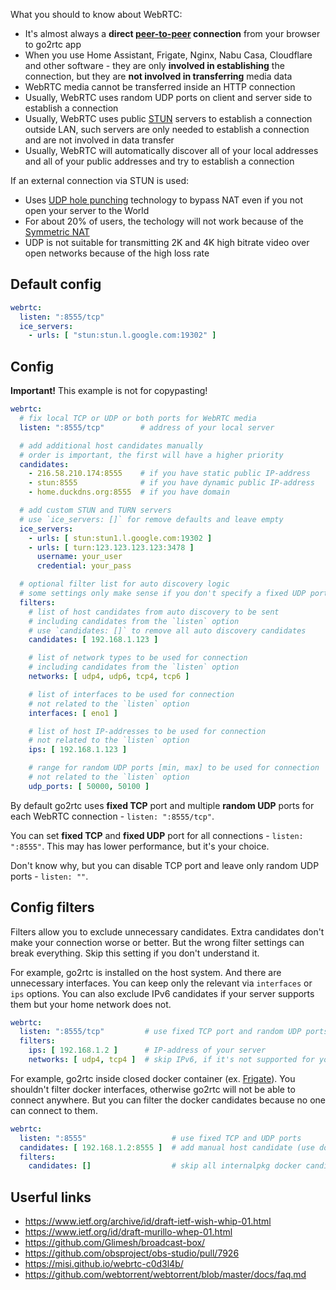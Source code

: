 What you should to know about WebRTC:

- It's almost always a **direct [peer-to-peer](https://en.wikipedia.org/wiki/Peer-to-peer) connection** from your browser to go2rtc app
- When you use Home Assistant, Frigate, Nginx, Nabu Casa, Cloudflare and other software - they are only **involved in establishing** the connection, but they are **not involved in transferring** media data
- WebRTC media cannot be transferred inside an HTTP connection
- Usually, WebRTC uses random UDP ports on client and server side to establish a connection
- Usually, WebRTC uses public [STUN](https://en.wikipedia.org/wiki/STUN) servers to establish a connection outside LAN, such servers are only needed to establish a connection and are not involved in data transfer
- Usually, WebRTC will automatically discover all of your local addresses and all of your public addresses and try to establish a connection

If an external connection via STUN is used:

- Uses [UDP hole punching](https://en.wikipedia.org/wiki/UDP_hole_punching) technology to bypass NAT even if you not open your server to the World
- For about 20% of users, the techology will not work because of the [Symmetric NAT](https://tomchen.github.io/symmetric-nat-test/)
- UDP is not suitable for transmitting 2K and 4K high bitrate video over open networks because of the high loss rate

## Default config

```yaml
webrtc:
  listen: ":8555/tcp"
  ice_servers:
    - urls: [ "stun:stun.l.google.com:19302" ]
```

## Config

**Important!** This example is not for copypasting!

```yaml
webrtc:
  # fix local TCP or UDP or both ports for WebRTC media
  listen: ":8555/tcp"        # address of your local server

  # add additional host candidates manually
  # order is important, the first will have a higher priority
  candidates:
    - 216.58.210.174:8555    # if you have static public IP-address
    - stun:8555              # if you have dynamic public IP-address
    - home.duckdns.org:8555  # if you have domain

  # add custom STUN and TURN servers
  # use `ice_servers: []` for remove defaults and leave empty
  ice_servers:
    - urls: [ stun:stun1.l.google.com:19302 ]
    - urls: [ turn:123.123.123.123:3478 ]
      username: your_user
      credential: your_pass

  # optional filter list for auto discovery logic
  # some settings only make sense if you don't specify a fixed UDP port  
  filters:
    # list of host candidates from auto discovery to be sent
    # including candidates from the `listen` option
    # use `candidates: []` to remove all auto discovery candidates
    candidates: [ 192.168.1.123 ]

    # list of network types to be used for connection
    # including candidates from the `listen` option
    networks: [ udp4, udp6, tcp4, tcp6 ]

    # list of interfaces to be used for connection
    # not related to the `listen` option
    interfaces: [ eno1 ]

    # list of host IP-addresses to be used for connection
    # not related to the `listen` option
    ips: [ 192.168.1.123 ]

    # range for random UDP ports [min, max] to be used for connection
    # not related to the `listen` option
    udp_ports: [ 50000, 50100 ]
```

By default go2rtc uses **fixed TCP** port and multiple **random UDP** ports for each WebRTC connection - `listen: ":8555/tcp"`.

You can set **fixed TCP** and **fixed UDP** port for all connections - `listen: ":8555"`. This may has lower performance, but it's your choice. 

Don't know why, but you can disable TCP port and leave only random UDP ports - `listen: ""`.

## Config filters

Filters allow you to exclude unnecessary candidates. Extra candidates don't make your connection worse or better. But the wrong filter settings can break everything. Skip this setting if you don't understand it.

For example, go2rtc is installed on the host system. And there are unnecessary interfaces. You can keep only the relevant via `interfaces` or `ips` options. You can also exclude IPv6 candidates if your server supports them but your home network does not.

```yaml
webrtc:
  listen: ":8555/tcp"         # use fixed TCP port and random UDP ports
  filters:
    ips: [ 192.168.1.2 ]      # IP-address of your server
    networks: [ udp4, tcp4 ]  # skip IPv6, if it's not supported for you
```

For example, go2rtc inside closed docker container (ex. [Frigate](https://frigate.video/)). You shouldn't filter docker interfaces, otherwise go2rtc will not be able to connect anywhere. But you can filter the docker candidates because no one can connect to them.

```yaml
webrtc:
  listen: ":8555"                   # use fixed TCP and UDP ports
  candidates: [ 192.168.1.2:8555 ]  # add manual host candidate (use docker port forwarding)
  filters:
    candidates: []                  # skip all internalpkg docker candidates
```

## Userful links

- https://www.ietf.org/archive/id/draft-ietf-wish-whip-01.html
- https://www.ietf.org/id/draft-murillo-whep-01.html
- https://github.com/Glimesh/broadcast-box/
- https://github.com/obsproject/obs-studio/pull/7926
- https://misi.github.io/webrtc-c0d3l4b/
- https://github.com/webtorrent/webtorrent/blob/master/docs/faq.md
